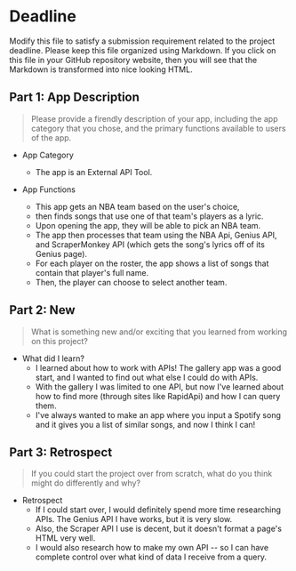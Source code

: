 # Deadline

Modify this file to satisfy a submission requirement related to the project
deadline. Please keep this file organized using Markdown. If you click on
this file in your GitHub repository website, then you will see that the
Markdown is transformed into nice looking HTML.

## Part 1: App Description

> Please provide a firendly description of your app, including the app
> category that you chose, and the primary functions available to users
> of the app.

* App Category
  - The app is an External API Tool. 

* App Functions
  - This app gets an NBA team based on the user's choice,
  - then finds songs that use one of that team's players as a lyric.
  - Upon opening the app, they will be able to pick an NBA team.
  - The app then processes that team using the NBA Api, Genius API, and ScraperMonkey API (which gets the song's lyrics off of its Genius page).
  - For each player on the roster, the app shows a list of songs that contain that player's full name.
  - Then, the player can choose to select another team. 
                

## Part 2: New

> What is something new and/or exciting that you learned from working
> on this project?

* What did I learn?
  - I learned about how to work with APIs! The gallery app was a good start, and I wanted to find out what else I could do with APIs.
  - With the gallery I was limited to one API, but now I've learned about how to find more (through sites like RapidApi) and how I can query them.
  - I've always wanted to make an app where you input a Spotify song and it gives you a list of similar songs, and now I think I can!

## Part 3: Retrospect

> If you could start the project over from scratch, what do
> you think might do differently and why?
        
* Retrospect
  - If I could start over, I would definitely spend more time researching APIs. The Genius API I have works, but it is very slow.
  - Also, the Scraper API I use is decent, but it doesn't format a page's HTML very well.
  - I would also research how to make my own API -- so I can have complete control over what kind of data I receive from a query.